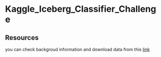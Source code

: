 # Kaggle_Iceberg_Classifier_Challenge
## Resources
you can check backgroud information and download data from this [link](https://www.kaggle.com/c/statoil-iceberg-classifier-challenge)
